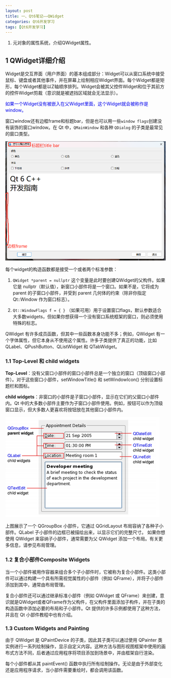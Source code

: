 ```yaml
---
layout: post
title: 一、Qt6笔记——QWidget
categories: Qt6开发学习
tags: [Qt6开发学习]
---
```


1. 元对象的属性系统，介绍QWidget属性。

## 1 QWidget详细介绍

Widget是交互界面（用户界面）的基本组成部分：Widget可以从窗口系统中接受鼠标、键盘或者其他事件，并在屏幕上绘制相应Widget界面。每个Widget都是矩形，每个Widget都是以Z轴顺序排列。Widget会被其父控件Widget和位于其前方的控件Widget剪裁（意识就是被遮挡区域就会无法显示）。

<font color="lightred">
如果一个Widget没有被嵌入在父Widget里面，这个Widget就会被称作是window。
</font>

窗口window还有边框frame和标题bar，但是也可以用一些`window flags`创建没有装饰的窗口window。在 Qt 中，`QMainWindow` 和各种 `QDialog` 的子类是最常见的窗口类型。

![alt text](image.png)

每个widget的构造函数都是接受一个或者两个标准参数：

1. `QWidget *parent = nullptr` 这个变量是此时要创建QWidget的父构件。如果它是 nullptr（默认值），新窗口小部件将是一个窗口。如果不是，它将成为 parent 的子窗口小部件，并受到 parent 几何体的约束（除非你指定 Qt::Window 作为窗口标志）。

2. `Qt::WindowFlags f = { }` （如果可用）用于设置窗口flags，默认参数适合大多数widgets，但如果你想获得一个没有窗口系统框架的窗口，则必须使用特殊的标志。

QWidget 有许多成员函数，但其中一些函数本身功能不多；例如，QWidget 有一个字体属性，但它本身从不使用这个属性。许多子类提供了真正的功能，比如 QLabel、QPushButton、QListWidget 和 QTabWidget。

### 1.1 Top-Level 和 child widgets

**Top-Level**：没有父窗口小部件的窗口小部件总是一个独立的窗口（顶级窗口小部件）。对于这些窗口小部件，setWindowTitle() 和 setWindowIcon() 分别设置标题栏和图标。 

**child widgets**：非窗口的小部件是子窗口小部件，显示在它们的父窗口小部件内。Qt 中的大多数小部件主要作为子窗口小部件使用。例如，按钮可以作为顶级窗口显示，但大多数人更喜欢将按钮放在其他窗口小部件内。

![alt text](image-1.png)

上图展示了一个 QGroupBox 小部件，它通过 QGridLayout 布局容纳了各种子小部件。QLabel 子小部件的边框已被描绘出来，以显示它们的完整尺寸。
如果你想使用 QWidget 来容纳子小部件，通常需要为父 QWidget 添加一个布局。有关更多信息，请参见布局管理。

### 1.2 复合小部件Composite Widgets

当一个小部件被用作容器来组合多个子小部件时，它被称为复合小部件。这类小部件可以通过构建一个具有所需视觉属性的小部件（例如 QFrame），并将子小部件添加到其中，通常由布局管理。

复合小部件还可以通过继承标准小部件（例如 QWidget 或 QFrame）来创建，意识就是QWidget或者QFrame作为父构件，在父构件里面添加子构件，并在子类的构造函数中添加必要的布局和子小部件。Qt 提供的许多示例都使用了这种方法，并且在 Qt 小部件教程中也有介绍。

### 1.3 Custom Widgets and Painting

由于 QWidget 是 QPaintDevice 的子类，因此其子类可以通过使用 QPainter 类实例进行一系列绘制操作，显示自定义内容。这种方法与图形视图框架中使用的画布式方法不同，后者通过应用程序将项目添加到场景中，并由框架自行渲染。

每个小部件都从其 paintEvent() 函数中执行所有绘制操作。无论是由于外部变化还是应用程序请求，当小部件需要重绘时，都会调用该函数。

